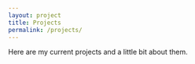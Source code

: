 ```yaml
---
layout: project
title: Projects
permalink: /projects/
---
```


Here are my current projects and a little bit about them.
